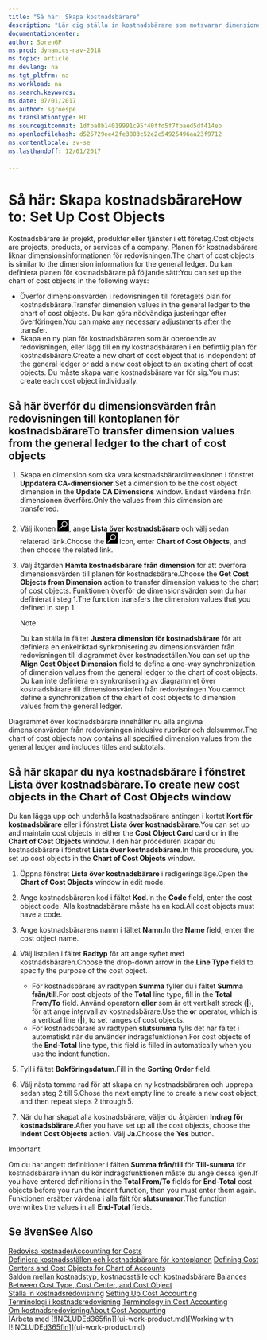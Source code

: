 ```yaml
---
title: "Så här: Skapa kostnadsbärare"
description: "Lär dig ställa in kostnadsbärare som motsvarar dimensionerna för redovisningen."
documentationcenter: 
author: SorenGP
ms.prod: dynamics-nav-2018
ms.topic: article
ms.devlang: na
ms.tgt_pltfrm: na
ms.workload: na
ms.search.keywords: 
ms.date: 07/01/2017
ms.author: sgroespe
ms.translationtype: HT
ms.sourcegitcommit: 1dfba8b14019991c95f40ffd5f7fbaed5df414eb
ms.openlocfilehash: d525729ee42fe3803c52e2c54925496aa23f9712
ms.contentlocale: sv-se
ms.lasthandoff: 12/01/2017

---
```

# <a name="how-to-set-up-cost-objects"></a><span data-ttu-id="aa8e8-103">Så här: Skapa kostnadsbärare</span><span class="sxs-lookup"><span data-stu-id="aa8e8-103">How to: Set Up Cost Objects</span></span>
<span data-ttu-id="aa8e8-104">Kostnadsbärare är projekt, produkter eller tjänster i ett företag.</span><span class="sxs-lookup"><span data-stu-id="aa8e8-104">Cost objects are projects, products, or services of a company.</span></span> <span data-ttu-id="aa8e8-105">Planen för kostnadsbärare liknar dimensionsinformationen för redovisningen.</span><span class="sxs-lookup"><span data-stu-id="aa8e8-105">The chart of cost objects is similar to the dimension information for the general ledger.</span></span> <span data-ttu-id="aa8e8-106">Du kan definiera planen för kostnadsbärare på följande sätt:</span><span class="sxs-lookup"><span data-stu-id="aa8e8-106">You can set up the chart of cost objects in the following ways:</span></span>  

* <span data-ttu-id="aa8e8-107">Överför dimensionsvärden i redovisningen till företagets plan för kostnadsbärare.</span><span class="sxs-lookup"><span data-stu-id="aa8e8-107">Transfer dimension values in the general ledger to the chart of cost objects.</span></span> <span data-ttu-id="aa8e8-108">Du kan göra nödvändiga justeringar efter överföringen.</span><span class="sxs-lookup"><span data-stu-id="aa8e8-108">You can make any necessary adjustments after the transfer.</span></span>  
* <span data-ttu-id="aa8e8-109">Skapa en ny plan för kostnadsbäraren som är oberoende av redovisningen, eller lägg till en ny kostnadsbäraren i en befintlig plan för kostnadsbärare.</span><span class="sxs-lookup"><span data-stu-id="aa8e8-109">Create a new chart of cost object that is independent of the general ledger or add a new cost object to an existing chart of cost objects.</span></span> <span data-ttu-id="aa8e8-110">Du måste skapa varje kostnadsbärare var för sig.</span><span class="sxs-lookup"><span data-stu-id="aa8e8-110">You must create each cost object individually.</span></span>  

## <a name="to-transfer-dimension-values-from-the-general-ledger-to-the-chart-of-cost-objects"></a><span data-ttu-id="aa8e8-111">Så här överför du dimensionsvärden från redovisningen till kontoplanen för kostnadsbärare</span><span class="sxs-lookup"><span data-stu-id="aa8e8-111">To transfer dimension values from the general ledger to the chart of cost objects</span></span>  
1.  <span data-ttu-id="aa8e8-112">Skapa en dimension som ska vara kostnadsbärardimensionen i fönstret **Uppdatera CA-dimensioner**.</span><span class="sxs-lookup"><span data-stu-id="aa8e8-112">Set a dimension to be the cost object dimension in the **Update CA Dimensions** window.</span></span> <span data-ttu-id="aa8e8-113">Endast värdena från dimensionen överförs.</span><span class="sxs-lookup"><span data-stu-id="aa8e8-113">Only the values from this dimension are transferred.</span></span>  
2.  <span data-ttu-id="aa8e8-114">Välj ikonen ![Söka efter sida eller rapport](media/ui-search/search_small.png "ikonen Söka efter sida eller rapport"), ange **Lista över kostnadsbärare** och välj sedan relaterad länk.</span><span class="sxs-lookup"><span data-stu-id="aa8e8-114">Choose the ![Search for Page or Report](media/ui-search/search_small.png "Search for Page or Report icon") icon, enter **Chart of Cost Objects**, and then choose the related link.</span></span>  
3.  <span data-ttu-id="aa8e8-115">Välj åtgärden **Hämta kostnadsbärare från dimension** för att överföra dimensionsvärden till planen för kostnadsbärare.</span><span class="sxs-lookup"><span data-stu-id="aa8e8-115">Choose the **Get Cost Objects from Dimension** action to transfer dimension values to the chart of cost objects.</span></span> <span data-ttu-id="aa8e8-116">Funktionen överför de dimensionsvärden som du har definierat i steg 1.</span><span class="sxs-lookup"><span data-stu-id="aa8e8-116">The function transfers the dimension values that you defined in step 1.</span></span>  

    > [!NOTE]  
    >  <span data-ttu-id="aa8e8-117">Du kan ställa in fältet **Justera dimension för kostnadsbärare** för att definiera en enkelriktad synkronisering av dimensionsvärden från redovisningen till diagrammet över kostnadsställen.</span><span class="sxs-lookup"><span data-stu-id="aa8e8-117">You can set up the **Align Cost Object Dimension**  field to define a one-way synchronization of dimension values from the general ledger to the chart of cost objects.</span></span> <span data-ttu-id="aa8e8-118">Du kan inte definiera en synkronisering av diagrammet över kostnadsbärare till dimensionsvärden från redovisningen.</span><span class="sxs-lookup"><span data-stu-id="aa8e8-118">You cannot define a synchronization of the chart of cost objects to dimension values from the general ledger.</span></span>  

<span data-ttu-id="aa8e8-119">Diagrammet över kostnadsbärare innehåller nu alla angivna dimensionsvärden från redovisningen inklusive rubriker och delsummor.</span><span class="sxs-lookup"><span data-stu-id="aa8e8-119">The chart of cost objects now contains all specified dimension values from the general ledger and includes titles and subtotals.</span></span>  

## <a name="to-create-new-cost-objects-in-the-chart-of-cost-objects-window"></a><span data-ttu-id="aa8e8-120">Så här skapar du nya kostnadsbärare i fönstret Lista över kostnadsbärare.</span><span class="sxs-lookup"><span data-stu-id="aa8e8-120">To create new cost objects in the Chart of Cost Objects window</span></span>  
<span data-ttu-id="aa8e8-121">Du kan lägga upp och underhålla kostnadsbärare antingen i kortet **Kort för kostnadsbärare** eller i fönstret **Lista över kostnadsbärare**.</span><span class="sxs-lookup"><span data-stu-id="aa8e8-121">You can set up and maintain cost objects in either the **Cost Object Card** card or in the **Chart of Cost Objects** window.</span></span> <span data-ttu-id="aa8e8-122">I den här proceduren skapar du kostnadsbärare i fönstret **Lista över kostnadsbärare**.</span><span class="sxs-lookup"><span data-stu-id="aa8e8-122">In this procedure, you set up cost objects in the **Chart of Cost Objects** window.</span></span>  

1.  <span data-ttu-id="aa8e8-123">Öppna fönstret **Lista över kostnadsbärare** i redigeringsläge.</span><span class="sxs-lookup"><span data-stu-id="aa8e8-123">Open the **Chart of Cost Objects** window in edit mode.</span></span>  
2.  <span data-ttu-id="aa8e8-124">Ange kostnadsbäraren kod i fältet **Kod**.</span><span class="sxs-lookup"><span data-stu-id="aa8e8-124">In the **Code** field, enter the cost object code.</span></span> <span data-ttu-id="aa8e8-125">Alla kostnadsbärare måste ha en kod.</span><span class="sxs-lookup"><span data-stu-id="aa8e8-125">All cost objects must have a code.</span></span>  
3.  <span data-ttu-id="aa8e8-126">Ange kostnadsbärarens namn i fältet **Namn**.</span><span class="sxs-lookup"><span data-stu-id="aa8e8-126">In the **Name** field, enter the cost object name.</span></span>  
4.  <span data-ttu-id="aa8e8-127">Välj listpilen i fältet **Radtyp** för att ange syftet med kostnadsbäraren.</span><span class="sxs-lookup"><span data-stu-id="aa8e8-127">Choose the drop-down arrow in the **Line Type** field to specify the purpose of the cost object.</span></span>  

    * <span data-ttu-id="aa8e8-128">För kostnadsbärare av radtypen **Summa** fyller du i fältet **Summa från/till**.</span><span class="sxs-lookup"><span data-stu-id="aa8e8-128">For cost objects of the **Total** line type, fill in the **Total From/To** field.</span></span> <span data-ttu-id="aa8e8-129">Använd operatorn **eller** som är ett vertikalt streck (**&#124;**), för att ange intervall av kostnadsbärare.</span><span class="sxs-lookup"><span data-stu-id="aa8e8-129">Use the **or** operator, which is a vertical line (**&#124;**), to set ranges of cost objects.</span></span>  
    * <span data-ttu-id="aa8e8-130">För kostnadsbärare av radtypen **slutsumma** fylls det här fältet i automatiskt när du använder indragsfunktionen.</span><span class="sxs-lookup"><span data-stu-id="aa8e8-130">For cost objects of the **End-Total** line type, this field is filled in automatically when you use  the indent function.</span></span>  
5.  <span data-ttu-id="aa8e8-131">Fyll i fältet **Bokföringsdatum**.</span><span class="sxs-lookup"><span data-stu-id="aa8e8-131">Fill in the **Sorting Order** field.</span></span>  
6.  <span data-ttu-id="aa8e8-132">Välj nästa tomma rad för att skapa en ny kostnadsbäraren och upprepa sedan steg 2 till 5.</span><span class="sxs-lookup"><span data-stu-id="aa8e8-132">Chose the next empty line to create a new cost object, and then repeat steps 2 through 5.</span></span>  
7.  <span data-ttu-id="aa8e8-133">När du har skapat alla kostnadsbärare, väljer du åtgärden **Indrag för kostnadsbärare**.</span><span class="sxs-lookup"><span data-stu-id="aa8e8-133">After you have set up all the cost objects, choose the **Indent Cost Objects** action.</span></span> <span data-ttu-id="aa8e8-134">Välj **Ja**.</span><span class="sxs-lookup"><span data-stu-id="aa8e8-134">Choose the **Yes** button.</span></span>  

> [!IMPORTANT]  
>  <span data-ttu-id="aa8e8-135">Om du har angett definitioner i fälten **Summa från/till** för **Till-summa** för kostnadsbärare innan du kör indragsfunktionen måste du ange dessa igen.</span><span class="sxs-lookup"><span data-stu-id="aa8e8-135">If you have entered definitions in the **Total From/To** fields for **End-Total** cost objects before you run the indent function, then you must enter them again.</span></span> <span data-ttu-id="aa8e8-136">Funktionen ersätter värdena i alla fält för **slutsummor**.</span><span class="sxs-lookup"><span data-stu-id="aa8e8-136">The function overwrites the values in all **End-Total** fields.</span></span>  

## <a name="see-also"></a><span data-ttu-id="aa8e8-137">Se även</span><span class="sxs-lookup"><span data-stu-id="aa8e8-137">See Also</span></span>  
[<span data-ttu-id="aa8e8-138">Redovisa kostnader</span><span class="sxs-lookup"><span data-stu-id="aa8e8-138">Accounting for Costs</span></span>](finance-manage-cost-accounting.md)  
<span data-ttu-id="aa8e8-139">[Definiera kostnadsställen och kostnadsbärare för kontoplanen](finance-defining-cost-centers-and-cost-objects-for-chart-of-accounts.md) </span><span class="sxs-lookup"><span data-stu-id="aa8e8-139">[Defining Cost Centers and Cost Objects for Chart of Accounts](finance-defining-cost-centers-and-cost-objects-for-chart-of-accounts.md) </span></span>  
<span data-ttu-id="aa8e8-140">[Saldon mellan kostnadstyp, kostnadsställe och kostnadsbärare](finance-balances-between-cost-type-cost-center-and-cost-object.md) </span><span class="sxs-lookup"><span data-stu-id="aa8e8-140">[Balances Between Cost Type, Cost Center, and Cost Object](finance-balances-between-cost-type-cost-center-and-cost-object.md) </span></span>  
<span data-ttu-id="aa8e8-141">[Ställa in kostnadsredovisning](finance-set-up-cost-accounting.md) </span><span class="sxs-lookup"><span data-stu-id="aa8e8-141">[Setting Up Cost Accounting](finance-set-up-cost-accounting.md) </span></span>  
<span data-ttu-id="aa8e8-142">[Terminologi i kostnadsredovisning](finance-terminology-in-cost-accounting.md) </span><span class="sxs-lookup"><span data-stu-id="aa8e8-142">[Terminology in Cost Accounting](finance-terminology-in-cost-accounting.md) </span></span>  
[<span data-ttu-id="aa8e8-143">Om kostnadsredovisning</span><span class="sxs-lookup"><span data-stu-id="aa8e8-143">About Cost Accounting</span></span>](finance-about-cost-accounting.md)  
<span data-ttu-id="aa8e8-144">[Arbeta med [!INCLUDE[d365fin](includes/d365fin_md.md)]](ui-work-product.md)</span><span class="sxs-lookup"><span data-stu-id="aa8e8-144">[Working with [!INCLUDE[d365fin](includes/d365fin_md.md)]](ui-work-product.md)</span></span>

